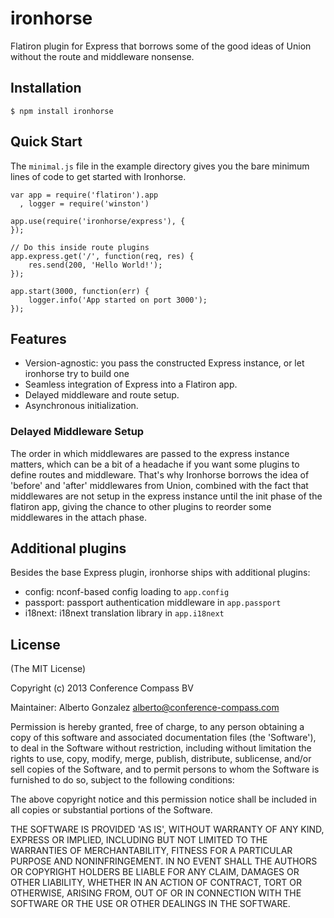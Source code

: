 # ironhorse

Flatiron plugin for Express that borrows some of the good ideas of Union without the route and middleware nonsense.

## Installation

    $ npm install ironhorse

## Quick Start

The `minimal.js` file in the example directory gives you the bare minimum lines of code to get started with Ironhorse. 

```
var app = require('flatiron').app
  , logger = require('winston')

app.use(require('ironhorse/express'), {
});

// Do this inside route plugins
app.express.get('/', function(req, res) {
    res.send(200, 'Hello World!');
});

app.start(3000, function(err) {
    logger.info('App started on port 3000');
});
```


## Features

  * Version-agnostic: you pass the constructed Express instance, or let ironhorse try to build one
  * Seamless integration of Express into a Flatiron app.
  * Delayed middleware and route setup.
  * Asynchronous initialization.

### Delayed Middleware Setup

The order in which middlewares are passed to the express instance matters, which can be a bit of a headache if you want some plugins to define routes and middleware. That's why Ironhorse borrows the idea of 'before' and 'after' middlewares from Union, combined with the fact that middlewares are not setup in the express instance until the init phase of the flatiron app, giving the chance to other plugins to reorder some middlewares in the attach phase.

## Additional plugins

Besides the base Express plugin, ironhorse ships with additional plugins:

  * config: nconf-based config loading to `app.config`
  * passport: passport authentication middleware in `app.passport`
  * i18next: i18next translation library in `app.i18next`

## License

(The MIT License)

Copyright (c) 2013 Conference Compass BV 

Maintainer:
Alberto Gonzalez <alberto@conference-compass.com>

Permission is hereby granted, free of charge, to any person obtaining
a copy of this software and associated documentation files (the
'Software'), to deal in the Software without restriction, including
without limitation the rights to use, copy, modify, merge, publish,
distribute, sublicense, and/or sell copies of the Software, and to
permit persons to whom the Software is furnished to do so, subject to
the following conditions:

The above copyright notice and this permission notice shall be
included in all copies or substantial portions of the Software.

THE SOFTWARE IS PROVIDED 'AS IS', WITHOUT WARRANTY OF ANY KIND,
EXPRESS OR IMPLIED, INCLUDING BUT NOT LIMITED TO THE WARRANTIES OF
MERCHANTABILITY, FITNESS FOR A PARTICULAR PURPOSE AND NONINFRINGEMENT.
IN NO EVENT SHALL THE AUTHORS OR COPYRIGHT HOLDERS BE LIABLE FOR ANY
CLAIM, DAMAGES OR OTHER LIABILITY, WHETHER IN AN ACTION OF CONTRACT,
TORT OR OTHERWISE, ARISING FROM, OUT OF OR IN CONNECTION WITH THE
SOFTWARE OR THE USE OR OTHER DEALINGS IN THE SOFTWARE.
